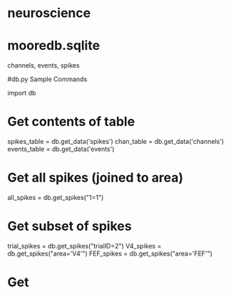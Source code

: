 # neuroscience

# mooredb.sqlite
channels, events, spikes 

#db.py Sample Commands

import db

# Get contents of table
spikes_table = db.get_data('spikes')
chan_table = db.get_data('channels')
events_table = db.get_data('events')

# Get all spikes (joined to area)
all_spikes = db.get_spikes("1=1")

# Get subset of spikes
trial_spikes = db.get_spikes("trialID=2")
V4_spikes = db.get_spikes("area='V4'")
FEF_spikes = db.get_spikes("area='FEF'")


# Get


